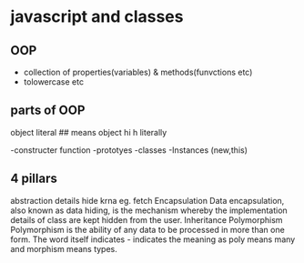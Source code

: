 # javascript and classes

## OOP
- collection of properties(variables) & methods(funvctions etc)
- tolowercase etc

## parts of OOP 
object literal          ## means object hi h literally

-constructer function
-prototyes
-classes
-Instances  (new,this)

## 4 pillars
abstraction            details hide krna eg. fetch
Encapsulation          Data encapsulation, also known as data hiding, is the mechanism whereby the implementation details of 
                            class are kept hidden from the user.
Inheritance
Polymorphism           Polymorphism is the ability of any data to be processed in more than one form. The word itself indicates -                    indicates the meaning as poly means many and morphism means types.